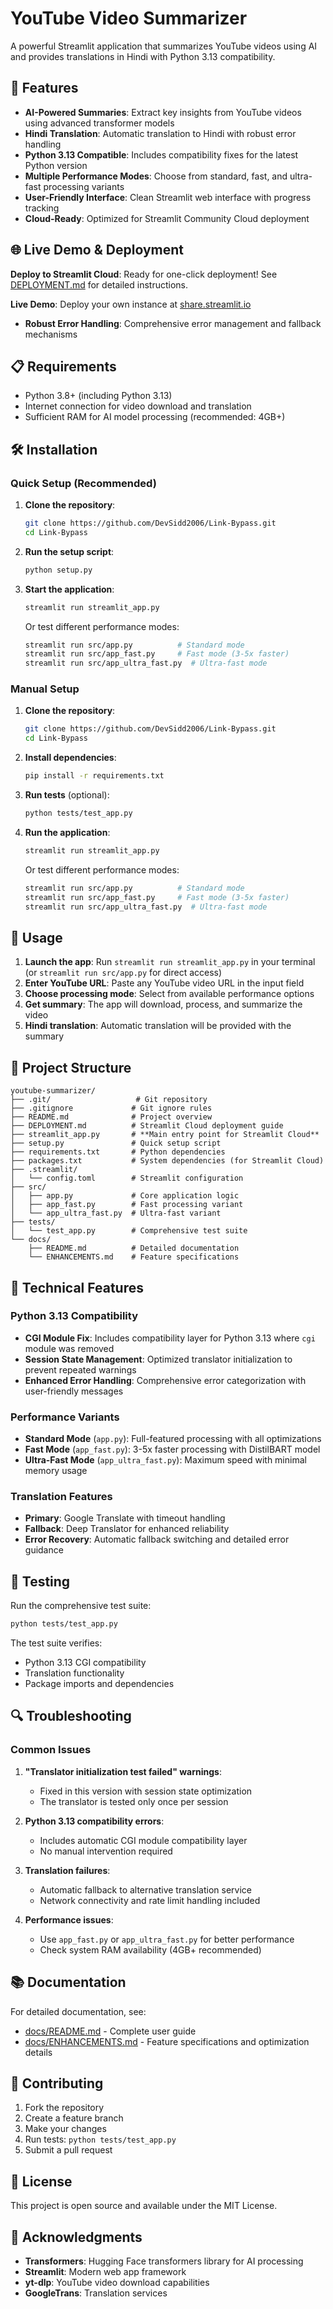 # YouTube Video Summarizer

A powerful Streamlit application that summarizes YouTube videos using AI and provides translations in Hindi with Python 3.13 compatibility.

## 🚀 Features

- **AI-Powered Summaries**: Extract key insights from YouTube videos using advanced transformer models
- **Hindi Translation**: Automatic translation to Hindi with robust error handling
- **Python 3.13 Compatible**: Includes compatibility fixes for the latest Python version
- **Multiple Performance Modes**: Choose from standard, fast, and ultra-fast processing variants
- **User-Friendly Interface**: Clean Streamlit web interface with progress tracking
- **Cloud-Ready**: Optimized for Streamlit Community Cloud deployment

## 🌐 Live Demo & Deployment

**Deploy to Streamlit Cloud**: Ready for one-click deployment! See [DEPLOYMENT.md](DEPLOYMENT.md) for detailed instructions.

**Live Demo**: Deploy your own instance at [share.streamlit.io](https://share.streamlit.io)
- **Robust Error Handling**: Comprehensive error management and fallback mechanisms

## 📋 Requirements

- Python 3.8+ (including Python 3.13)
- Internet connection for video download and translation
- Sufficient RAM for AI model processing (recommended: 4GB+)

## 🛠️ Installation

### Quick Setup (Recommended)

1. **Clone the repository**:
   ```bash
   git clone https://github.com/DevSidd2006/Link-Bypass.git
   cd Link-Bypass
   ```

2. **Run the setup script**:
   ```bash
   python setup.py
   ```

3. **Start the application**:
   ```bash
   streamlit run streamlit_app.py
   ```
   
   Or test different performance modes:
   ```bash
   streamlit run src/app.py          # Standard mode
   streamlit run src/app_fast.py     # Fast mode (3-5x faster)
   streamlit run src/app_ultra_fast.py  # Ultra-fast mode
   ```

### Manual Setup

1. **Clone the repository**:
   ```bash
   git clone https://github.com/DevSidd2006/Link-Bypass.git
   cd Link-Bypass
   ```

2. **Install dependencies**:
   ```bash
   pip install -r requirements.txt
   ```

3. **Run tests** (optional):
   ```bash
   python tests/test_app.py
   ```

4. **Run the application**:
   ```bash
   streamlit run streamlit_app.py
   ```
   
   Or test different performance modes:
   ```bash
   streamlit run src/app.py          # Standard mode
   streamlit run src/app_fast.py     # Fast mode (3-5x faster)
   streamlit run src/app_ultra_fast.py  # Ultra-fast mode
   ```

## 🎯 Usage

1. **Launch the app**: Run `streamlit run streamlit_app.py` in your terminal (or `streamlit run src/app.py` for direct access)
2. **Enter YouTube URL**: Paste any YouTube video URL in the input field
3. **Choose processing mode**: Select from available performance options
4. **Get summary**: The app will download, process, and summarize the video
5. **Hindi translation**: Automatic translation will be provided with the summary

## 📁 Project Structure

```
youtube-summarizer/
├── .git/                   # Git repository
├── .gitignore             # Git ignore rules  
├── README.md              # Project overview
├── DEPLOYMENT.md          # Streamlit Cloud deployment guide
├── streamlit_app.py       # **Main entry point for Streamlit Cloud**
├── setup.py               # Quick setup script
├── requirements.txt       # Python dependencies
├── packages.txt           # System dependencies (for Streamlit Cloud)
├── .streamlit/
│   └── config.toml        # Streamlit configuration
├── src/
│   ├── app.py             # Core application logic
│   ├── app_fast.py        # Fast processing variant
│   └── app_ultra_fast.py  # Ultra-fast variant
├── tests/
│   └── test_app.py        # Comprehensive test suite
└── docs/
    ├── README.md          # Detailed documentation
    └── ENHANCEMENTS.md    # Feature specifications
```

## 🔧 Technical Features

### Python 3.13 Compatibility
- **CGI Module Fix**: Includes compatibility layer for Python 3.13 where `cgi` module was removed
- **Session State Management**: Optimized translator initialization to prevent repeated warnings
- **Enhanced Error Handling**: Comprehensive error categorization with user-friendly messages

### Performance Variants
- **Standard Mode** (`app.py`): Full-featured processing with all optimizations
- **Fast Mode** (`app_fast.py`): 3-5x faster processing with DistilBART model
- **Ultra-Fast Mode** (`app_ultra_fast.py`): Maximum speed with minimal memory usage

### Translation Features
- **Primary**: Google Translate with timeout handling
- **Fallback**: Deep Translator for enhanced reliability
- **Error Recovery**: Automatic fallback switching and detailed error guidance

## 🧪 Testing

Run the comprehensive test suite:

```bash
python tests/test_app.py
```

The test suite verifies:
- Python 3.13 CGI compatibility
- Translation functionality
- Package imports and dependencies

## 🔍 Troubleshooting

### Common Issues

1. **"Translator initialization test failed" warnings**:
   - Fixed in this version with session state optimization
   - The translator is tested only once per session

2. **Python 3.13 compatibility errors**:
   - Includes automatic CGI module compatibility layer
   - No manual intervention required

3. **Translation failures**:
   - Automatic fallback to alternative translation service
   - Network connectivity and rate limit handling included

4. **Performance issues**:
   - Use `app_fast.py` or `app_ultra_fast.py` for better performance
   - Check system RAM availability (4GB+ recommended)

## 📚 Documentation

For detailed documentation, see:
- [docs/README.md](docs/README.md) - Complete user guide
- [docs/ENHANCEMENTS.md](docs/ENHANCEMENTS.md) - Feature specifications and optimization details

## 🤝 Contributing

1. Fork the repository
2. Create a feature branch
3. Make your changes
4. Run tests: `python tests/test_app.py`
5. Submit a pull request

## 📄 License

This project is open source and available under the MIT License.

## 🙏 Acknowledgments

- **Transformers**: Hugging Face transformers library for AI processing
- **Streamlit**: Modern web app framework
- **yt-dlp**: YouTube video download capabilities
- **GoogleTrans**: Translation services
